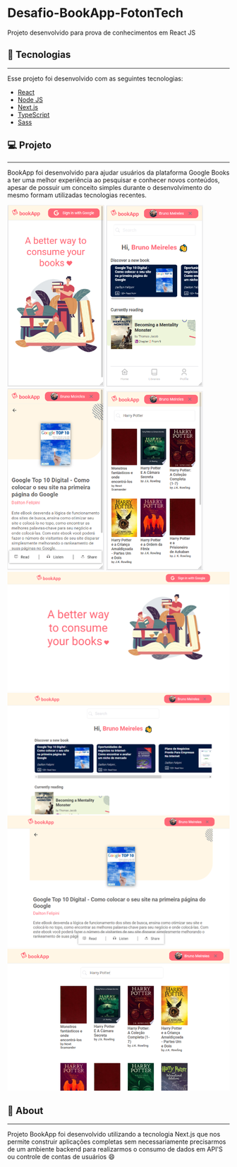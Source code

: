 # Desafio-BookApp-FotonTech
Projeto desenvolvido para prova de conhecimentos em React JS
<h2>🚀 Tecnologias</h2>
<hr>
Esse projeto foi desenvolvido com as seguintes tecnologias:
<ul>
  <li><a href="https://pt-br.reactjs.org" target="_blank">React</a></li>
  <li><a href="https://nodejs.org/en/" target="_blank">Node JS</a></li>
  <li><a href="https://nextjs.org" target="_blank">Next.js</a></li>
  <li><a href="https://www.typescriptlang.org/" target="_blank">TypeScript</a></li>
  <li><a href="https://sass-lang.com" target="_blank">Sass</a></li>
</ul>
<h2>💻 Projeto</h2>
<hr>
<p>
BookApp foi desenvolvido para ajudar usuários da plataforma Google Books a ter uma melhor experiência ao pesquisar e conhecer novos conteúdos, apesar de possuir um conceito simples durante o desenvolvimento do mesmo formam utilizadas tecnologias recentes.
</p>
<div style="align-items: center;">
<img src="https://github.com/BrunoMeirel3s/Desafio-BookApp-FotonTech/blob/main/public/screenshots/1.PNG" width="220px"  height="auto"></img>
<img src="https://github.com/BrunoMeirel3s/Desafio-BookApp-FotonTech/blob/main/public/screenshots/2.PNG" width="220px"  height="auto"></img>
<img src="https://github.com/BrunoMeirel3s/Desafio-BookApp-FotonTech/blob/main/public/screenshots/3.PNG" width="220px"  height="auto"></img>
<img src="https://github.com/BrunoMeirel3s/Desafio-BookApp-FotonTech/blob/main/public/screenshots/4.PNG" width="220px"  height="auto"></img>
<img src="https://github.com/BrunoMeirel3s/Desafio-BookApp-FotonTech/blob/main/public/screenshots/5.PNG" width="550px"  height="auto"></img>
<img src="https://github.com/BrunoMeirel3s/Desafio-BookApp-FotonTech/blob/main/public/screenshots/6.PNG"></img>
<img src="https://github.com/BrunoMeirel3s/Desafio-BookApp-FotonTech/blob/main/public/screenshots/7.PNG"></img>
<img src="https://github.com/BrunoMeirel3s/Desafio-BookApp-FotonTech/blob/main/public/screenshots/8.PNG"></img>
</div>

<h2>🤔 About</h2>
<hr>
Projeto BookApp foi desenvolvido utilizando a tecnologia Next.js que nos permite construir aplicações completas sem necessariamente precisarmos de um ambiente backend para realizarmos o consumo de dados em API'S ou controle de contas de usuários 😄
